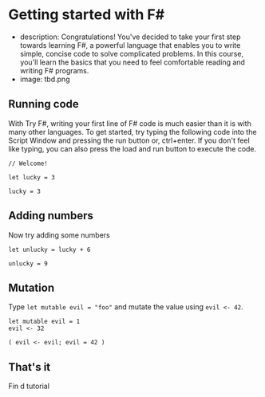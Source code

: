 Getting started with F#
=======================

 - description: Congratulations! You've decided to take your first step towards learning F#, a 
      powerful language that enables you to write simple, concise code to solve complicated 
      problems. In this course, you'll learn the basics that you need to feel comfortable 
      reading and writing F# programs.
 - image: tbd.png

Running code
------------

With Try F#, writing your first line of F# code is much easier than it is with many other languages. 
To get started, try typing the following code into the Script Window and pressing the run button or, 
ctrl+enter. If you don't feel like typing, you can also press the load and run button to execute the code.

```demo
// Welcome!
```

```solution 
let lucky = 3
```

```test
lucky = 3
```

Adding numbers
--------------

Now try adding some numbers

```solution
let unlucky = lucky + 6
```

```test
unlucky = 9
```

Mutation
--------

Type `let mutable evil = "foo"` and mutate the value using `evil <- 42`.

```solution
let mutable evil = 1
evil <- 32
```

```test
( evil <- evil; evil = 42 )
```

That's it
---------

Fin d tutorial
